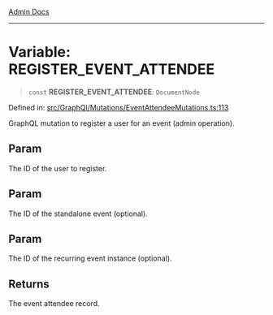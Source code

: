 [Admin Docs](/)

***

# Variable: REGISTER\_EVENT\_ATTENDEE

> `const` **REGISTER\_EVENT\_ATTENDEE**: `DocumentNode`

Defined in: [src/GraphQl/Mutations/EventAttendeeMutations.ts:113](https://github.com/PalisadoesFoundation/talawa-admin/blob/main/src/GraphQl/Mutations/EventAttendeeMutations.ts#L113)

GraphQL mutation to register a user for an event (admin operation).

## Param

The ID of the user to register.

## Param

The ID of the standalone event (optional).

## Param

The ID of the recurring event instance (optional).

## Returns

The event attendee record.
